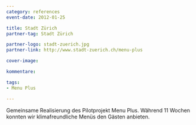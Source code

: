 ```yaml
---
category: references
event-date: 2012-01-25

title: Stadt Zürich
partner-tag: Stadt Zürich

partner-logo: stadt-zuerich.jpg
partner-link: http://www.stadt-zuerich.ch/menu-plus

cover-image: 

kommentare:

tags:
- Menu Plus

---
```


Gemeinsame Realisierung des Pilotprojekt Menu Plus. Während 11 Wochen konnten wir klimafreundliche Menüs den Gästen anbieten.